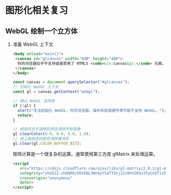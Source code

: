 # 图形化相关复习

## WebGL 绘制一个立方体

1. 准备 WebGL 上下文
   ```html
   <body onload="main()">
    <canvas id="glcanvas" width="640" height="480">
     你的浏览器似乎不支持或者禁用了 HTML5 <code>&lt;canvas&gt;</code> 元素。
    </canvas>
   </body>
   ```
   ```javascript
   const canvas = document.querySelector("#glcanvas");
   // 初始化 WebGL 上下文
   const gl = canvas.getContext("webgl");

   // 确认 WebGL 支持性
   if (!gl) {
     alert("无法初始化 WebGL，你的浏览器、操作系统或硬件等可能不支持 WebGL。");
     return;
   }

   // 使用完全不透明的黑色清除所有图像
   gl.clearColor(0.0, 0.0, 0.0, 1.0);
   // 用上面指定的颜色清除缓冲区
   gl.clear(gl.COLOR_BUFFER_BIT);
   ```
   矩阵计算是一个很复杂的运算。通常使用第三方库 glMatrix 来处理运算。
   ```html
   <script
      src="https://cdnjs.cloudflare.com/ajax/libs/gl-matrix/2.8.1/gl-matrix-min.js"
      integrity="sha512-zhHQR0/H5SEBL3Wn6yYSaTTZej12z0hVZKOv3TwCUXT1z5qeqGcXJLLrbERYRScEDDpYIJhPC1fk31gqR783iQ=="
      crossorigin="anonymous"
      defer>
   </script>
   ```













 
